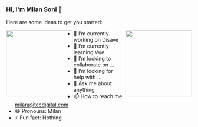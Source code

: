 ### Hi, I'm Milan Soni 👋

Here are some ideas to get you started:

<img align="left" height="180em" src="https://github-readme-stats.vercel.app/api?username=milanitcc&show_icons=true&hide_border=true&&count_private=true&include_all_commits=true&theme=radical" />

<img align="right" height="180em" src="https://github-readme-stats.vercel.app/api/top-langs/?username=milanitcc&layout=compact&theme=dark&show_icons=true" />

- 🔭 I’m currently working on Disave
- 🌱 I’m currently learning Vue
- 👯 I’m looking to collaborate on ...
- 🤔 I’m looking for help with ...
- 💬 Ask me about anything
- 📫 How to reach me: milan@itccdigital.com
- 😄 Pronouns: Milan
- ⚡ Fun fact: Nothing
